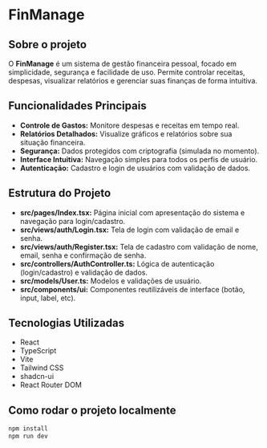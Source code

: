 # FinManage

## Sobre o projeto

O **FinManage** é um sistema de gestão financeira pessoal, focado em simplicidade, segurança e facilidade de uso. Permite controlar receitas, despesas, visualizar relatórios e gerenciar suas finanças de forma intuitiva.

## Funcionalidades Principais

- **Controle de Gastos:** Monitore despesas e receitas em tempo real.
- **Relatórios Detalhados:** Visualize gráficos e relatórios sobre sua situação financeira.
- **Segurança:** Dados protegidos com criptografia (simulada no momento).
- **Interface Intuitiva:** Navegação simples para todos os perfis de usuário.
- **Autenticação:** Cadastro e login de usuários com validação de dados.

## Estrutura do Projeto

- **src/pages/Index.tsx:** Página inicial com apresentação do sistema e navegação para login/cadastro.
- **src/views/auth/Login.tsx:** Tela de login com validação de email e senha.
- **src/views/auth/Register.tsx:** Tela de cadastro com validação de nome, email, senha e confirmação de senha.
- **src/controllers/AuthController.ts:** Lógica de autenticação (login/cadastro) e validação de dados.
- **src/models/User.ts:** Modelos e validações de usuário.
- **src/components/ui:** Componentes reutilizáveis de interface (botão, input, label, etc).

## Tecnologias Utilizadas

- React
- TypeScript
- Vite
- Tailwind CSS
- shadcn-ui
- React Router DOM

## Como rodar o projeto localmente

```sh
npm install
npm run dev
```
